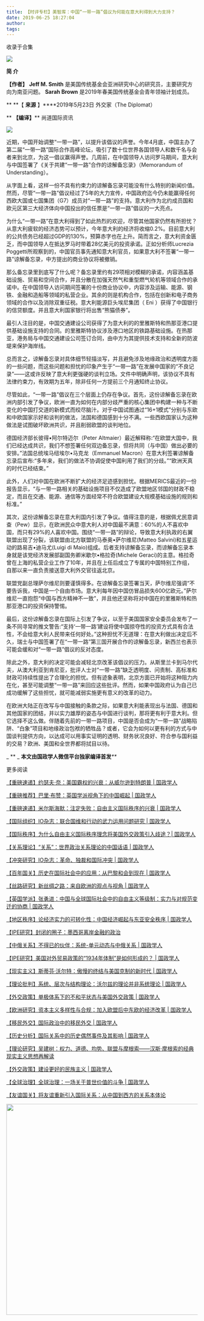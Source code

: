 ```yaml
---
title: 【时评专栏】美智库：中国“一带一路”倡议为何能在意大利得到大力支持？
date: 2019-06-25 18:27:04
author: 
tags: 
---
```



收录于合集

![](/images/3113/2.gif)

  

**简 介**

 **【作者】** **Jeff M. Smith** 是美国传统基金会亚洲研究中心的研究员，主要研究方向为南亚问题。 **Sarah Brown**
是2019年春美国传统基金会青年领袖计划成员。

 ** **【 **来源** 】****2019年5月23日 外交家（The Diplomat）

 ** **【编译】**** 尚道国际资讯

  

![](/images/3113/3.jpeg)

近期，中国开始调整“一带一路”，以提升该倡议的声誉。今年4月底，中国主办了第二届“一带一路”国际合作高峰论坛，吸引了数十位世界各国领导人和数千名与会者来到北京，为这一倡议赢得声誉。几周前，在中国领导人访问罗马期间，意大利与中国签署了《关于共建“一带一路”合作的谅解备忘录》（Memorandum
of Understanding）。  

从字面上看，这样一份不具有约束力的谅解备忘录可能没有什么特别的新闻价值。然而，尽管“一带一路”倡议经过了5年的大力宣传，中国政府迄今仍未能赢得任何西欧大国或七国集团（G7）成员对“一带一路”的支持。意大利作为北约成员国和欧元区第三大经济体向中国投出的信任票是“一带一路”倡议的一大亮点。

为什么“一带一路”在意大利得到了如此热烈的欢迎，尽管其他国家仍然有所担忧？从意大利疲软的经济态势可以预计，今年意大利的经济将收缩0.2%。目前意大利的公共债务已经超过GDP的130%，预算赤字也在上升。简而言之，意大利资金匮乏，而中国领导人在抵达罗马时带着28亿美元的投资承诺。正如分析师Lucrezia
Poggetti所观察到的，中国官员事先通知意大利官员，如果意大利不签署“一带一路”谅解备忘录，中方提出的商业协议将被撤销。

那么备忘录里到底写了什么呢？备忘录里约有29项相对模糊的承诺，内容涵盖基础设施、贸易和空间合作，并且分散在加强天然气和重型燃气轮机等领域合作的承诺中。在中国领导人访问期间签署的十份商业协议中，内容涉及运输、能源、钢铁、金融和造船等领域的私营企业。其余的则是机构合作，包括在创新和电子商务领域的合作以及消除双重征税。意大利能源巨头埃尼集团（
Eni ）获得了中国银行的信贷额度。并且意大利国家银行将出售“熊猫债券”。

最引人注目的是，中国交通建设公司获得了为意大利的的里雅斯特和热那亚港口提供基础设施支持的合同。的里雅斯特协议涉及港口地区的铁路基础设施。在热那亚，港务局与中国交通建设公司签订合同，由中方为其提供技术支持和全新的防波堤来保护海岸线。

总而言之，谅解备忘录对具体细节轻描淡写，并且避免涉及地缘政治和透明度方面的一些问题，而这些问题和担忧的印象产生于“一带一路”在发展中国家的“不良记录”——这或许反映了意大利更强硬的谈判立场。文件中明确声明，该协议不具有法律约束力，有效期为五年，除非任何一方提前三个月通知终止协议。

尽管如此，“一带一路”倡议在三个层面上仍存在争议。首先，这份谅解备忘录在欧洲内部引发了争议，欧洲一直为如何在内部分歧严重的核心集团中构建一种与不断变化的中国打交道的新模式而绞尽脑汁。对于中国试图通过“16+1模式”分别与东欧和中欧国家示好和谈判的做法，法国和德国感到十分不满。一些西欧国家认为这种做法是试图破坏欧洲共识，并且削弱欧盟的谈判地位。

德国经济部长彼得•阿尔特迈尔（Peter
Altmaier）最近解释称:“在欧盟大国中，我们已经达成共识，我们不想签署任何双边备忘录，但将共同（与中国）做出必要的安排。”法国总统埃马纽埃尔•马克龙（Emmanuel
Macron）在意大利签署谅解备忘录后宣布:“多年来，我们的做法不协调促使中国利用了我们的分歧。”“欧洲天真的时代已经结束。”

此外，人们对中国在欧洲不断扩大的经济足迹感到担忧。根据MERICS最近的一份报告显示，“与一带一路相关的基础设施项目不仅造成了欧盟地区邻国的财政不稳定，而且在交通、能源、通信等方面经常不符合欧盟建设大规模基础设施的规则和标准。”

其次，这份谅解备忘录在意大利国内引发了争议。值得注意的是，根据佩尤民意调查（Pew）显示，在欧洲民众中意大利人对中国最不满意：60%的人不喜欢中国，而只有29%的人喜欢中国。围绕“一带一路”的辩论，导致意大利执政的右翼联盟出现了分裂，该联盟由北方联盟的马泰奥•萨尔维尼(Matteo
Salvini)和五星运动的路易吉•迪马尤(Luigi di
Maio)组成。后者支持谅解备忘录，而谅解备忘录本身就是该党经济发展部副国务卿米歇尔•格拉奇(Michele
Geraci)的主意。格拉奇曾在上海的私营企业工作了10年，并且在上任后成立了专属的中国特别工作组，自那以来一直负责接送意大利外交官往返北京。

联盟党副总理萨尔维尼则要谨慎得多。在谅解备忘录签署当天，萨尔维尼强调“不要告诉我，中国是一个自由市场。意大利每年因中国仿冒品损失600亿欧元。”萨尔维尼一直抱怨“中国与西方精神不一致”，并且他还坚称将对中国在的里雅斯特和热那亚港口的投资保持警惕。

最后，这份谅解备忘录在国际上引发了争议，以至于美国国家安全委员会发布了一条不同寻常的推文警告:“支持‘一带一路’建设将使中国掠夺性的投资方式具有合法性，不会给意大利人民带来任何好处。”这种担忧不无道理：在意大利做出决定后不久，瑞士与中国签署了在“一带一路”第三国开展合作的谅解备忘录，新西兰也表示可能会缓和对“一带一路”倡议的反对态度。

除此之外，意大利的决定可能会减轻北京改革该倡议的压力。从斯里兰卡到马尔代夫，从澳大利亚到肯尼亚，批评人士对“一带一路”缺乏透明度、问责制、高标准和财政可持续性提出了合理化的担忧。但有迹象表明，北京方面已开始将这种阻力内在化，甚至可能调整“一带一路”来回应这些批评。然而，如果中国政府认为自己已成功缓解了这些担忧，就可能减弱实施更有意义的改革的动力。

在欧洲大陆正在改写与中国接触的条款之际，如果意大利能表现出与法国、德国和其他国家的团结，并以实力雄厚的姿态与中国进行谈判，那将更有利于意大利。但它选择不这么做。伴随着先前的一带一路项目，中国是否会成为“一带一路”战略陷阱、“白象”项目和地缘政治包袱的牺牲品？或者，它会为如何以更有利的方式与中国谈判提供方向，以达成可以用事实证明的透明、财务状况良好、符合参与国利益的交易？欧洲、美国和全世界都将拭目以待。

  

 _ ** _ **本文由国政学人微信平台独家编译首发**_**_

  

更多阅读

[【重磅速递】约瑟夫·奈：美国霸权的兴衰：从威尔逊到特朗普 |
国政学人](http://mp.weixin.qq.com/s?__biz=MzI3MTYzMzE5Mw==&mid=2247489590&idx=1&sn=a1322f34c7cfd0be1494d05e33a345ca&chksm=eb3f8670dc480f66a5effd17824651511e60daf3fc4b2cdd2f22e159885e4a01f1af8266fb4d&scene=21#wechat_redirect)  

[【重磅推荐】巴里·布赞：英国学派视角下的中国崛起 |
国政学人](http://mp.weixin.qq.com/s?__biz=MzI3MTYzMzE5Mw==&mid=2247489394&idx=1&sn=1699017a6fcabe15d599c00751470a2e&chksm=eb3f8934dc48002288f0a19989586b155b87a4bfb1f9cb3d7954d27aa15c1c128f78c6b1c1da&scene=21#wechat_redirect)  

[【重磅速递】米尔斯海默：注定失败：自由主义国际秩序的兴衰 |
国政学人](http://mp.weixin.qq.com/s?__biz=MzI3MTYzMzE5Mw==&mid=2247489451&idx=1&sn=f0df9cb9e133b8e77a57a37c46e36af8&chksm=eb3f89eddc4800fb16ada6166aa8e68333d2f3b9e1153bb02af335d77817a2ddea9803281550&scene=21#wechat_redirect)  

[【国际组织】IO杂志：联合国维和行动的武力运用问题研究 |
国政学人](http://mp.weixin.qq.com/s?__biz=MzI3MTYzMzE5Mw==&mid=2247489767&idx=1&sn=8bfe4bdef9c0c3fbb76acc6331805c6d&chksm=eb3f86a1dc480fb704537017dd03aa34614d73592775655e29375fc1a457ebcfb06fd00c3a51&scene=21#wechat_redirect)

[【国际秩序】为什么自由主义国际秩序理念将美国外交政策引入歧途？|
国政学人](http://mp.weixin.qq.com/s?__biz=MzI3MTYzMzE5Mw==&mid=2247489775&idx=1&sn=21ef70bf9e6efaa1273a7eb095a3b65f&chksm=eb3f86a9dc480fbf758cadcddf2f4b47702dd09650784442b8e8bab6b17be10cd46b16b96fd8&scene=21#wechat_redirect)  

[【关系理论】“关系”：世界政治关系理论的中国话语 |
国政学人](http://mp.weixin.qq.com/s?__biz=MzI3MTYzMzE5Mw==&mid=2247489791&idx=1&sn=c33af3e53142517a8b8f9b9cf317815a&chksm=eb3f86b9dc480fafef9629649f3b3c872a7aae3de608e7fa9a60614f0b5bcea7c874a73dc72f&scene=21#wechat_redirect)  

[【冲突研究】IO杂志：革命、独裁和国际冲突 |
国政学人](http://mp.weixin.qq.com/s?__biz=MzI3MTYzMzE5Mw==&mid=2247489812&idx=1&sn=59a2b43634f032f8e7e8e0f0aa63a7aa&chksm=eb3f8752dc480e44392aa84508ad1348614f2c08cf8c3ad06646a579322673e3722b8b472592&scene=21#wechat_redirect)

[【百年国关】历史在国际社会中的应用：从巴黎和会到现在 |
国政学人](http://mp.weixin.qq.com/s?__biz=MzI3MTYzMzE5Mw==&mid=2247489797&idx=1&sn=14c4ecc4368691606d311b967e6c3705&chksm=eb3f8743dc480e55b8944078a9acdefa01dc7355f6bb10dc1b7dc6ddd6e60d566c66a71606dd&scene=21#wechat_redirect)  

[【丝路研究】新丝绸之路：来自欧洲的观点与视角 |
国政学人](http://mp.weixin.qq.com/s?__biz=MzI3MTYzMzE5Mw==&mid=2247489828&idx=1&sn=57d4d13a9fa4ee2743ada310145b176b&chksm=eb3f8762dc480e74e861e5200fc02bd5d1ffa3d7f074846d7eb986a1ddc8a4fee30939ec21f2&scene=21#wechat_redirect)  

[【英国学派】张勇进：中国与全球国际社会中的自由主义等级制：实力与对规范变迁的协商 |
国政学人](http://mp.weixin.qq.com/s?__biz=MzI3MTYzMzE5Mw==&mid=2247489838&idx=1&sn=2901fbc33924bafc2a731db1dee3e094&chksm=eb3f8768dc480e7ec5ee610af89890064e553134df7a6b49abf186cbfc1359d5a3fc200eccc1&scene=21#wechat_redirect)  

[【地区秩序】论经济实力的可转化性：中国经济崛起与东亚安全秩序 |
国政学人](http://mp.weixin.qq.com/s?__biz=MzI3MTYzMzE5Mw==&mid=2247489851&idx=1&sn=538c1798944da03569966bca343b221f&chksm=eb3f877ddc480e6bb675dea02c5e5b67f6869e335cc62cc5d87f89313d734a7bf9ca28d778d1&scene=21#wechat_redirect)  

[【IPE研究】封闭的圈子：墨西哥离岸金融的政治](http://mp.weixin.qq.com/s?__biz=MzI3MTYzMzE5Mw==&mid=2247489873&idx=1&sn=2f7ac5233daa9e35f9dbac2bb6a291bd&chksm=eb3f8717dc480e01dbb1bd81bc2724e8d47e92c259619da17f5f0aefafb7240b2e751e2c8411&scene=21#wechat_redirect)  

[【中俄关系】不得已的伙伴：系统-单元动态与中俄关系 |
国政学人](http://mp.weixin.qq.com/s?__biz=MzI3MTYzMzE5Mw==&mid=2247489885&idx=1&sn=74ec3a28d640c37f4a4d02b993d2cbc6&chksm=eb3f871bdc480e0db2a92fea3c3671f3c6667a4fa7ef75e3d663e5c9b2dacb3a8ae96a700e75&scene=21#wechat_redirect)  

[【IPE研究】美国对外贸易政策的“1934年体制”是如何形成的？ |
国政学人](http://mp.weixin.qq.com/s?__biz=MzI3MTYzMzE5Mw==&mid=2247489904&idx=1&sn=1eefc55ee262aa61a30ceacddeb59043&chksm=eb3f8736dc480e2082f3eaba8c9994664b132e7f599157bbcc877aec69572b763abe544097bf&scene=21#wechat_redirect)  

[【现实主义】斯蒂芬·沃尔特：傲慢的终结与美国克制的新时代 |
国政学人](http://mp.weixin.qq.com/s?__biz=MzI3MTYzMzE5Mw==&mid=2247489922&idx=1&sn=f03efb35bdfb06bc2d056b3022224fc9&chksm=eb3f87c4dc480ed26b7cc73db886a645423ba8228604a9ead7d2320e314bea4758b721028dce&scene=21#wechat_redirect)  

[【理论批判】系统、层次与结构理论：沃尔兹的理论并非系统理论 |
国政学人](http://mp.weixin.qq.com/s?__biz=MzI3MTYzMzE5Mw==&mid=2247489951&idx=1&sn=0bf1fa028155c72977ec3f7d5a37c5c1&chksm=eb3f87d9dc480ecf7b86be2a2f680abe161626aa3f60bf678433f9e91c74092db3cf61817ed8&scene=21#wechat_redirect)  

[【外交政策】单极体系下的不和平状态与美国外交政策 |
国政学人](http://mp.weixin.qq.com/s?__biz=MzI3MTYzMzE5Mw==&mid=2247489957&idx=1&sn=eaad402ee0c876bf0d7b6f600690d8d2&chksm=eb3f87e3dc480ef59ecdf95ce1f2011be4cf00edcc253bcf453325c2387dc4366546464a89c8&scene=21#wechat_redirect)  

[【欧洲研究】资本主义多样性与合规：加入欧盟后中东欧的经济改革 |
国政学人](http://mp.weixin.qq.com/s?__biz=MzI3MTYzMzE5Mw==&mid=2247489972&idx=1&sn=a28de1c2ef65036c0425f68722a3dcd1&chksm=eb3f87f2dc480ee46f402e0240c340a6b03d23610e149e308039016c88c2f9962d103b57db23&scene=21#wechat_redirect)  

[【移民外交】国际政治中的移民外交 |
国政学人](http://mp.weixin.qq.com/s?__biz=MzI3MTYzMzE5Mw==&mid=2247489984&idx=1&sn=ec473375eba06373a2845141c4558692&chksm=eb3f8786dc480e90c3e09a904d3aa730330f135662fd4749d87b3682014f7b5d89912bcd5680&scene=21#wechat_redirect)  

[【历史分析】国际关系中的历史偶然事件及其影响 |
国政学人](http://mp.weixin.qq.com/s?__biz=MzI3MTYzMzE5Mw==&mid=2247490039&idx=1&sn=79b35b9cc917c55fb9d693838f93d4f1&chksm=eb3f87b1dc480ea78fb6d0fac2171ef1d4be190b5b8aa6edc27fb4bccf72e2af54c2c871fa02&scene=21#wechat_redirect)  

[【理论研究】吴建树：权力、道德、均势、联盟与摩根索——汉斯·摩根索的经典现实主义思想再解读](http://mp.weixin.qq.com/s?__biz=MzI3MTYzMzE5Mw==&mid=2247490069&idx=1&sn=a26f5df70e5e69bd73b823d9294749fa&chksm=eb3f8453dc480d457c6b6ca577a01a2fee4960321957b62c5e5be55a75cf6bad2aa244157904&scene=21#wechat_redirect)  

[【外交政策】建设更好的民族主义 |
国政学人](http://mp.weixin.qq.com/s?__biz=MzI3MTYzMzE5Mw==&mid=2247490085&idx=1&sn=aa0a422a9f3c2a094a391c7da1916406&chksm=eb3f8463dc480d75a68635b598ba8fd745642ba036aca8ef1689f6036fc86da30a1ea5f28071&scene=21#wechat_redirect)  

[【全球治理】全球治理：一场关于普世价值的斗争 |
国政学人](http://mp.weixin.qq.com/s?__biz=MzI3MTYzMzE5Mw==&mid=2247490091&idx=1&sn=05085557c7ba85b88ab7333a68bb41a2&chksm=eb3f846ddc480d7bb788af8e63ce0dd31983ee3227d0e79e48178a25de710f4b5f42ce535759&scene=21#wechat_redirect)  

[【友谊国关】将友谊重新引入国际关系：从中国到西方的关系本体论](http://mp.weixin.qq.com/s?__biz=MzI3MTYzMzE5Mw==&mid=2247490105&idx=1&sn=917cfae3c0c9e90eaac849fafce9e57d&chksm=eb3f847fdc480d6937921985f4f63a959160bbcd922b4d9117e8e617a1af27c0d2aa51897887&scene=21#wechat_redirect)  

  

<img src='/images/3113/4.gif' width='554.306px' />

